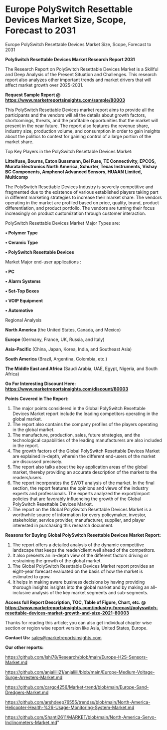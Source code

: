 # Europe PolySwitch Resettable Devices Market Size, Scope, Forecast to 2031
Europe PolySwitch Resettable Devices Market Size, Scope, Forecast to 2031

<strong>PolySwitch Resettable Devices Market Research Report 2031</strong>

The Research Report on PolySwitch Resettable Devices Market is a Skillful and Deep Analysis of the Present Situation and Challenges. This research report also analyzes other important trends and market drivers that will affect market growth over 2025-2031.

<strong>Request Sample Report @ <a href=https://www.marketreportsinsights.com/sample/80003>https://www.marketreportsinsights.com/sample/80003</a></strong>

This PolySwitch Resettable Devices market report aims to provide all the participants and the vendors will all the details about growth factors, shortcomings, threats, and the profitable opportunities that the market will present in the near future. The report also features the revenue share, industry size, production volume, and consumption in order to gain insights about the politics to contest for gaining control of a large portion of the market share.

Top Key Players in the PolySwitch Resettable Devices Market:

<strong>Littelfuse, Bourns, Eaton Bussmann, Bel Fuse, TE Connectivity, EPCOS, Murata Electronics North America, Schurter, Texas Instruments, Vishay BC Components, Amphenol Advanced Sensors, HUAAN Limited, Multicomp</strong>

The PolySwitch Resettable Devices Industry is severely competitive and fragmented due to the existence of various established players taking part in different marketing strategies to increase their market share. The vendors operating in the market are profiled based on price, quality, brand, product differentiation, and product portfolio. The vendors are turning their focus increasingly on product customization through customer interaction.

PolySwitch Resettable Devices Market Major Types are:

<strong>• Polymer Type

• Ceramic Type

• PolySwitch Resettable Devices</strong>

Market Major end-user applications :

<strong>• PC

• Alarm Systems

• Set-Top Boxes

• VOIP Equipment

• Automotive</strong>

Regional Analysis

</u><strong><b>North America</b></strong> (the United States, Canada, and Mexico)

<strong><b>Europe </b></strong>(Germany, France, UK, Russia, and Italy)

<strong><b>Asia-Pacific</b></strong> (China, Japan, Korea, India, and Southeast Asia)

<strong><b>South America</b></strong> (Brazil, Argentina, Colombia, etc.)

<strong><b>The Middle East and Africa</b></strong> (Saudi Arabia, UAE, Egypt, Nigeria, and South Africa)

<strong>Go For Interesting Discount Here: <a href=https://www.marketreportsinsights.com/discount/80003>https://www.marketreportsinsights.com/discount/80003</a></strong>

<strong>Points Covered in The Report:</strong>
<ol>
  <li>The major points considered in the Global PolySwitch Resettable Devices Market report include the leading competitors operating in the global market.</li>
  <li>The report also contains the company profiles of the players operating in the global market.</li>
  <li>The manufacture, production, sales, future strategies, and the technological capabilities of the leading manufacturers are also included in the report.</li>
  <li>The growth factors of the Global PolySwitch Resettable Devices Market are explained in-depth, wherein the different end-users of the market are discussed precisely.</li>
  <li>The report also talks about the key application areas of the global market, thereby providing an accurate description of the market to the readers/users.</li>
  <li>The report incorporates the SWOT analysis of the market. In the final section, the report features the opinions and views of the industry experts and professionals. The experts analyzed the export/import policies that are favorably influencing the growth of the Global PolySwitch Resettable Devices Market.</li>
  <li>The report on the Global PolySwitch Resettable Devices Market is a worthwhile source of information for every policymaker, investor, stakeholder, service provider, manufacturer, supplier, and player interested in purchasing this research document.</li>
</ol>
<strong>Reasons for Buying Global PolySwitch Resettable Devices Market Report:</strong>

<ol>
  <li>The report offers a detailed analysis of the dynamic competitive landscape that keeps the reader/client well ahead of the competitors.</li>
  <li>It also presents an in-depth view of the different factors driving or restraining the growth of the global market.</li>
  <li>The Global PolySwitch Resettable Devices Market report provides an eight-year forecast evaluated on the basis of how the market is estimated to grow.</li>
  <li>It helps in making aware business decisions by having providing thorough insights insights into the global market and by making an all-inclusive analysis of the key market segments and sub-segments.</li>
</ol>
<strong>Access full Report Description, TOC, Table of Figure, Chart, etc. @ <a href=https://www.marketreportsinsights.com/industry-forecast/polyswitch-resettable-devices-market-growth-and-size-2021-80003>https://www.marketreportsinsights.com/industry-forecast/polyswitch-resettable-devices-market-growth-and-size-2021-80003</a></strong>


Thanks for reading this article; you can also get individual chapter wise section or region wise report version like Asia, United States, Europe.

<strong>Contact Us:</strong>
sales@marketreportsinsights.com

<strong>Our other reports:</strong>

<a href=https://github.com/Ishi78/Research/blob/main/Europe-H2S-Sensors-Market.md>https://github.com/Ishi78/Research/blob/main/Europe-H2S-Sensors-Market.md</a>

<a href=https://github.com/anjaliiii21/anjaliiii/blob/main/Europe-Medium-Voltage-Surge-Arresters-Market.md>https://github.com/anjaliiii21/anjaliiii/blob/main/Europe-Medium-Voltage-Surge-Arresters-Market.md</a>

<a href=https://github.com/cargo4256/Market-trend/blob/main/Europe-Sand-Dredgers-Market.md>https://github.com/cargo4256/Market-trend/blob/main/Europe-Sand-Dredgers-Market.md</a>

<a href=https://github.com/arshdeep76555/trendss/blob/main/North-America-Helicopter-Health-%26-Usage-Monitoring-System-Market.md>https://github.com/arshdeep76555/trendss/blob/main/North-America-Helicopter-Health-%26-Usage-Monitoring-System-Market.md</a>

<a href=https://github.com/Shanti2611/MARKET/blob/main/North-America-Servo-Inclinometers-Market.md>https://github.com/Shanti2611/MARKET/blob/main/North-America-Servo-Inclinometers-Market.md</a>"
